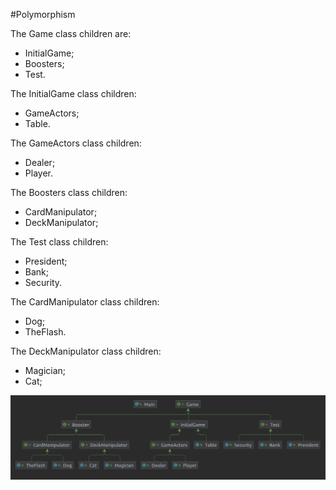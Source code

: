 #Polymorphism

The Game class children are:
- InitialGame;
- Boosters;
- Test.

The InitialGame class children:
- GameActors;
- Table.

The GameActors class children:
- Dealer;
- Player.

The Boosters class children:
- CardManipulator;
- DeckManipulator;

The Test class children:
- President;
- Bank;
- Security.

The CardManipulator class children:
- Dog;
- TheFlash.

The DeckManipulator class children:
- Magician;
- Cat;

![blackJack: inheritance](img/simulation.png)
